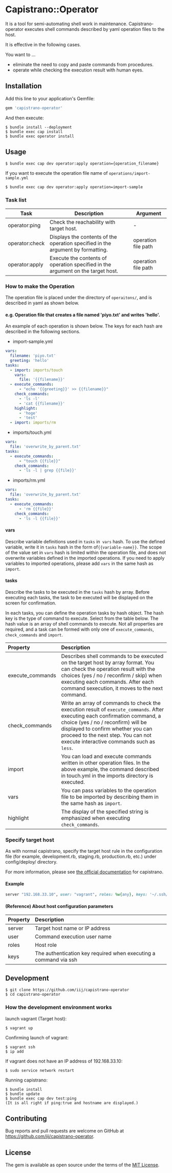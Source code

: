 # Capistrano::Operator

It is a tool for semi-automating shell work in maintenance.
Capistrano-operator executes shell commands described by yaml operation files to the host.

It is effective in the following cases.

You want to ...
- eliminate the need to copy and paste commands from procedures.
- operate while checking the execution result with human eyes.


## Installation

Add this line to your application's Gemfile:

```ruby
gem 'capistrano-operator'
```

And then execute:

    $ bundle install --deployment
    $ bundle exec cap install
    $ bundle exec operator install


## Usage

    $ bundle exec cap dev operator:apply operation={operation_filename}
    
If you want to execute the operation file name of `operations/import-sample.yml`

    $ bundle exec cap dev operator:apply operation=import-sample

### Task list

Task | Description | Argument
------|-----|------
operator:ping | Check the reachability with target host. | -
operator:check | Displays the contents of the operation specified in the argument by formatting. | operation file path
operator:apply | Execute the contents of operation specified in the argument on the target host. | operation file path

### How to make the Operation

The operation file is placed under the directory of `operaitons/`, and is described in yaml as shown below.

#### e.g. Operation file that creates a file named 'piyo.txt' and writes 'hello'.

An example of each operation is shown below. The keys for each hash are described in the following sections.

- import-sample.yml
```yaml
vars:
  filename: 'piyo.txt'
  greeting: 'hello'
tasks:
  - import: imports/touch
    vars:
      file: '{{filename}}'
  - execute_commands:
      - "echo '{{greeting}}' >> {{filename}}"
    check_commands:
      - 'ls -l'
      - 'cat {{filename}}'
    highlight:
      - 'hoge'
      - 'test'
  - import: imports/rm
```

- imports/touch.yml
```yaml
vars:
  file: 'overwrite_by_parent.txt'
tasks:
  - execute_commands:
      - "touch {{file}}"
    check_commands:
      - 'ls -l | grep {{file}}'
```

- imports/rm.yml
```yaml
vars:
  file: 'overwrite_by_parent.txt'
tasks:
  - execute_commands:
      - 'rm {{file}}'
    check_commands:
      - 'ls -l {{file}}'
```

#### vars
Describe variable definitions used in `tasks` in` vars` hash. To use the defined variable, write it in `tasks` hash in the form of` {{variable-name}} `.
The scope of the value set in `vars` hash is limited within the operation file, and does not overwrite variables defined in the imported operations.
If you need to apply variables to imported operations, please add `vars` in the same hash as `import`.

#### tasks
Describe the tasks to be executed in the `tasks` hash by array.
Before executing each tasks, the task to be executed will be displayed on the screen for confirmation.

In each tasks, you can define the operation tasks by hash object. The hash key is the type of command to execute. Select from the table below. The hash value is an array of shell commands to execute.
Not all properties are required, and a task can be formed with only one of `execute_commands`,` check_commands` and `import`.

|Property         |Description |
|:---             |:---        |
|execute_commands |Describes shell commands to be executed on the target host by array format. You can check the operation result with the choices (yes / no / reconfirm / skip) when executing each commands. After each command sexecution, it moves to the next command.|
|check_commands   |Write an array of commands to check the execution result of `execute_commands`. After executing each confirmation command, a choice (yes / no / reconfirm) will be displayed to confirm whether you can proceed to the next step. You can not execute interactive commands such as `less`.|
|import           |You can load and execute commands written in other operation files. In the above example, the command described in touch.yml in the imports directory is executed.|
|vars             |You can pass variables to the operation file to be imported by describing them in the same hash as `import`.|
|highlight        |The display of the specified string is emphasized when executing `check_commands`.|
  
### Specify target host

As with normal capistrano, specify the target host rule in the configuration file (for example, development.rb, staging.rb, production.rb, etc.) under config/deploy/ directory.

For more information, please see [the official documentation](https://github.com/capistrano/capistrano/blob/master/docs/documentation/getting-started/preparing-your-application/index.markdown) for capistrano.

#### Example

```ruby:dev.rb
server "192.168.33.10", user: "vagrant", roles: %w{any}, keys: '~/.ssh/id_rsa'
```

#### (Reference) About host configuration parameters


|Property |Description   |
|:---     |:---   |
|server   |Target host name or IP address |
|user     |Command execution user name |
|roles    |Host role |
|keys     |The authentication key required when executing a command via ssh |

## Development

    $ git clone https://github.com/iij/capistrano-operator
    $ cd capistrano-operator

### How the development environment works
launch vagrant (Target host):

    $ vagrant up

Confirming launch of vagrant:

    $ vagrant ssh
    $ ip add

If vagrant does not have an IP address of 192.168.33.10:

    $ sudo service network restart

Running capistrano:

    $ bundle install
    $ bundle update
    $ bundle exec cap dev test:ping
    (It is all right if ping:true and hostname are displayed.)


## Contributing

Bug reports and pull requests are welcome on GitHub at https://github.com/iij/capistrano-operator.

## License

The gem is available as open source under the terms of the [MIT License](https://opensource.org/licenses/MIT).
